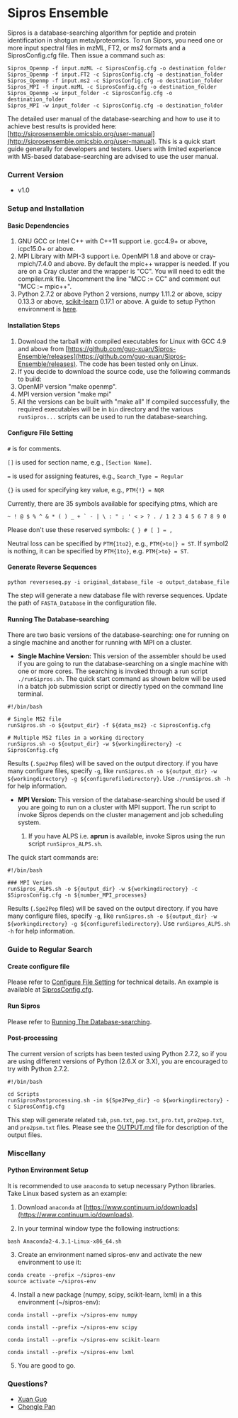 # Sipros Ensemble

Sipros is a database-searching algorithm for peptide and protein identification in shotgun meta/proteomics. To run Sipors, you need one or more input spectral files in mzML, FT2, or ms2 formats and a SiprosConfig.cfg file. Then issue a command such as:
```
Sipros_Openmp -f input.mzML -c SiprosConfig.cfg -o destination_folder
Sipros_Openmp -f input.FT2 -c SiprosConfig.cfg -o destination_folder
Sipros_Openmp -f input.ms2 -c SiprosConfig.cfg -o destination_folder
Sipros_MPI -f input.mzML -c SiprosConfig.cfg -o destination_folder
Sipros_Openmp -w input_folder -c SiprosConfig.cfg -o destination_folder
Sipros_MPI -w input_folder -c SiprosConfig.cfg -o destination_folder
```

The detailed user manual of the database-searching and how to use it to achieve best results is provided here: [http://siprosensemble.omicsbio.org/user-manual](http://siprosensemble.omicsbio.org/user-manual). This is a quick start guide generally for developers and testers. Users with limited experience with MS-based database-searching are advised to use the user manual.

### Current Version
* v1.0

### Setup and Installation

#### Basic Dependencies

1. GNU GCC or Intel C++  with C++11 support i.e. gcc4.9+ or above, icpc15.0+ or above.
2. MPI Library with MPI-3 support i.e. OpenMPI 1.8 and above or cray-mpich/7.4.0 and above. By default the mpic++ wrapper is needed. If you are on a Cray cluster and the wrapper is "CC". You will need to edit the compiler.mk file. Uncomment the line "MCC := CC" and comment out "MCC := mpic++".   
3. Python 2.7.2 or above Python 2 versions, numpy 1.11.2 or above, scipy 0.13.3 or above, [scikit-learn](http://scikit-learn.org/) 0.17.1 or above. A guide to setup Python environment is [here](#PythonSetup).
 
#### Installation Steps
1. Download the tarball with compiled executables for Linux with GCC 4.9 and above from  [https://github.com/guo-xuan/Sipros-Ensemble/releases](https://github.com/guo-xuan/Sipros-Ensemble/releases). The code has been tested only on Linux.
2. If you decide to download the source code, use the following commands to build:
  1. OpenMP version "make openmp".
  2. MPI version version "make mpi" 
  3. All the versions can be built with "make all"
If compiled successfully, the required executables will be in `bin` directory and the various `runSipros...` scripts can be used to run the database-searching. 

#### <a name="config"></a>Configure File Setting

`#` is for comments.

`[]` is used for section name, e.g., `[Section Name]`.

`=` is used for assigning features, e.g., `Search_Type = Regular`

`{}` is used for specifying key value, e.g., `PTM{!} = NQR`

Currently, there are 35 symbols available for specifying ptms, which are
```
~ ! @ $ % ^ & * ( ) _ + ` - | \ : " ; ' < > ? . / 1 2 3 4 5 6 7 8 9 0
```
Please don't use these reserved symbols: `{ } # [ ] = ,`

Neutral loss can be specified by `PTM{1to2}`, e.g., `PTM{>to|} = ST`. If symbol2 is nothing, it can be specified by `PTM{1to}`, e.g. `PTM{>to} = ST`.

#### Generate Reverse Sequences
```
python reverseseq.py -i original_database_file -o output_database_file
```
The step will generate a new database file with reverse sequences. Update the path of `FASTA_Database` in the configuration file.

#### <a name="labelds"></a>Running The Database-searching

There are two basic versions of the database-searching: one for running on a single machine and another for running with MPI on a cluster.  

* __Single Machine Version:__ This version of the assembler should be used if you are going to run the database-searching on a single machine with one or more cores. The searching is invoked through a run script `./runSipros.sh`. The quick start command as shown below will be used in a batch job submission script or directly typed on the command line terminal.   

```
#!/bin/bash

# Single MS2 file
runSipros.sh -o ${output_dir} -f ${data_ms2} -c SiprosConfig.cfg

# Multiple MS2 files in a working directory
runSipros.sh -o ${output_dir} -w ${workingdirectory} -c SiprosConfig.cfg

```
Results (`.Spe2Pep` files) will be saved on the output directory. if you have many configure files, specify `-g`, like `runSipros.sh -o ${output_dir} -w ${workingdirectory} -g ${configurefiledirectory}`. Use `./runSipros.sh -h` for help information. 

* __MPI Version:__ This version of the database-searching should be used if you are going to run on a cluster with MPI support. The run script to invoke Sipros depends on the cluster management and job scheduling system.
 
	1. If you have ALPS i.e. __aprun__ is available, invoke Sipros using the run script `runSipros_ALPS.sh`.
 
The quick start commands are:
```
#!/bin/bash

### MPI Verion 
runSipros_ALPS.sh -o ${output_dir} -w ${workingdirectory} -c $SiprosConfig.cfg -n ${number_MPI_processes}

```
Results (`.Spe2Pep` files) will be saved on the output directory. if you have many configure files, specify `-g`, like `runSipros.sh -o ${output_dir} -w ${workingdirectory} -g ${configurefiledirectory}`. Use `runSipros_ALPS.sh -h` for help information.

### Guide to Regular Search

#### Create configure file

Please refer to [Configure File Setting](#config) for technical details. An example is available at [SiprosConfig.cfg](SiprosConfig.cfg).

#### Run Sipros

Please refer to [Running The Database-searching](#labelds).

#### Post-processing

The current version of scripts has been tested using Python 2.7.2, so if you are using different versions of Python (2.6.X or 3.X), you are encouraged to try with Python 2.7.2.

```
#!/bin/bash

cd Scripts
runSiprosPostprocessing.sh -in ${Spe2Pep_dir} -o ${workingdirectory} -c SiprosConfig.cfg

```

This step will generate related `tab`, `psm.txt`, `pep.txt`, `pro.txt`, `pro2pep.txt`, and `pro2psm.txt` files. Please see the [OUTPUT.md](OUTPUT.md) file for description of the output files.

### Miscellany

#### <a name="PythonSetup"></a>Python Environment Setup

It is recommended to use `anaconda` to setup necessary Python libraries. Take Linux based system as an example:

1. Download `anaconda` at [https://www.continuum.io/downloads](https://www.continuum.io/downloads).

2. In your terminal window type the following instructions:
```
bash Anaconda2-4.3.1-Linux-x86_64.sh
```
3. Create an environment named sipros-env and activate the new environment to use it:
```
conda create --prefix ~/sipros-env
source activate ~/sipros-env
```

4. Install a new package (numpy, scipy, scikit-learn, lxml) in a this environment (~/sipros-env):
```
conda install --prefix ~/sipros-env numpy
```

```
conda install --prefix ~/sipros-env scipy
```

```
conda install --prefix ~/sipros-env scikit-learn
```

```
conda install --prefix ~/sipros-env lxml
```

5. You are good to go.

### Questions?

* [Xuan Guo](mailto:xuan_guo@outlook.com)
* [Chongle Pan](mailto:chongle.pan@gmail.com)
